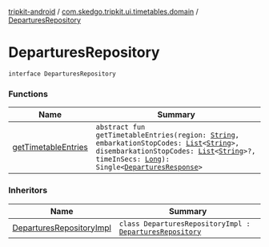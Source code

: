 [tripkit-android](../../index.md) / [com.skedgo.tripkit.ui.timetables.domain](../index.md) / [DeparturesRepository](./index.md)

# DeparturesRepository

`interface DeparturesRepository`

### Functions

| Name | Summary |
|---|---|
| [getTimetableEntries](get-timetable-entries.md) | `abstract fun getTimetableEntries(region: `[`String`](https://kotlinlang.org/api/latest/jvm/stdlib/kotlin/-string/index.html)`, embarkationStopCodes: `[`List`](https://kotlinlang.org/api/latest/jvm/stdlib/kotlin.collections/-list/index.html)`<`[`String`](https://kotlinlang.org/api/latest/jvm/stdlib/kotlin/-string/index.html)`>, disembarkationStopCodes: `[`List`](https://kotlinlang.org/api/latest/jvm/stdlib/kotlin.collections/-list/index.html)`<`[`String`](https://kotlinlang.org/api/latest/jvm/stdlib/kotlin/-string/index.html)`>?, timeInSecs: `[`Long`](https://kotlinlang.org/api/latest/jvm/stdlib/kotlin/-long/index.html)`): Single<`[`DeparturesResponse`](../../com.skedgo.tripkit.ui.model/-departures-response/index.md)`>` |

### Inheritors

| Name | Summary |
|---|---|
| [DeparturesRepositoryImpl](../../com.skedgo.tripkit.ui.timetables.data/-departures-repository-impl/index.md) | `class DeparturesRepositoryImpl : `[`DeparturesRepository`](./index.md) |
